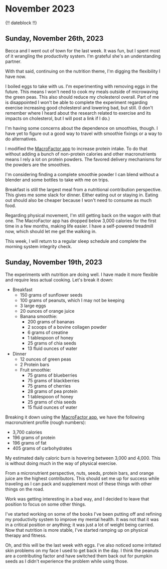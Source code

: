 # November 2023

{!! dateblock !!}

## Sunday, November 26th, 2023

Becca and I went out of town for the last week. It was fun, but I spent most of it wrangling the productivity system. I'm grateful she's an understanding partner.

With that said, continuing on the nutrition theme, I'm digging the flexibility I have now.

I boiled eggs to take with us. I'm experimenting with removing eggs in the future. This means I won't need to cook my meals outside of microwaving the green peas. This also should reduce my cholesterol overall. Part of me is disappointed I won't be able to complete the experiment regarding exercise increasing good cholesterol and lowering bad, but still. (I don't remember where I heard about the research related to exercise and its impacts on cholesterol, but I will post a link if I do.)

I'm having some concerns about the dependence on smoothies, though. I have yet to figure out a good way to travel with smoothie fixings or a way to do alternatives.

I modified the [MacroFactor app](/examinations/macrofactor-food-tracker/) to increase protein intake. To do that without adding a bunch of non-protein calories and other macronutrients means I rely a lot on protein powders. The favored delivery mechanisms for the powders are the smoothies.

I'm considering finding a complete smoothie powder I can blend without a blender and some bottles to take with me on trips.

Breakfast is still the largest meal from a nutritional contribution perspective. This gives me some slack for dinner. Either eating out or staying in. Eating out should also be cheaper because I won't need to consume as much food.

Regarding physical movement, I'm still getting back on the wagon with that one. The MacroFactor app has dropped below 3,000 calories for the first time in a few months, making life easier. I have a self-powered treadmill now, which should let me get the walking in.

This week, I will return to a regular sleep schedule and complete the morning system integrity check.

## Sunday, November 19th, 2023

The experiments with nutrition are doing well. I have made it more flexible and require less actual cooking. Let's break it down:

- Breakfast
	- 150 grams of sunflower seeds
	- 100 grams of peanuts, which I may not be keeping
	- 3 large eggs
	- 20 ounces of orange juice
	- Banana smoothie:
		- 200 grams of bananas
		- 2 scoops of a bovine collagen powder
		- 6 grams of creatine
		- 1 tablespoon of honey
		- 25 grams of chia seeds
		- 13 fluid ounces of water
- Dinner
	- 12 ounces of green peas
	- 2 Protein bars
	- Fruit smoothie:
		- 75 grams of blueberries
		- 75 grams of blackberries
		- 75 grams of cherries
		- 28 grams of pea protein
		- 1 tablespoon of honey
		- 25 grams of chia seeds
		- 15 fluid ounces of water

Breaking it down using the [MacroFactor app](/examinations/macrofactor-food-tracker/), we have the following macronutrient profile (rough numbers):

-  3,700 calories
-  196 grams of protein
-  196 grams of fat
-  405 grams of carbohydrates

My estimated daily caloric burn is hovering between 3,000 and 4,000. This is without doing much in the way of physical exercise.

From a micronutrient perspective, nuts, seeds, protein bars, and orange juice are the highest contributors. This should set me up for success while traveling as I can pack and supplement most of these things with other things on the road.

Work was getting interesting in a bad way, and I decided to leave that position to focus on some other things.

I've started working on some of the books I've been putting off and refining my productivity system to improve my mental health. It was not that it was in a critical position or anything; it was just a lot of weight being carried. Now that nutrition is more stable, I've started ramping up on physical therapy and fitness.

Oh, and this will be the last week with eggs. I've also noticed some irritated skin problems on my face I used to get back in the day. I think the peanuts are a contributing factor and have switched them back out for pumpkin seeds as I didn't experience the problem while using those.
